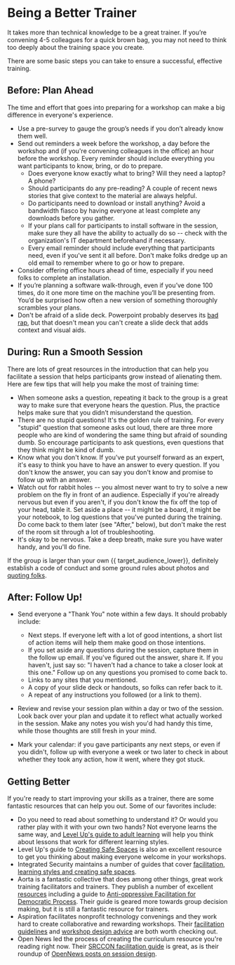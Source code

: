 # Being a Better Trainer
It takes more than technical knowledge to be a great trainer. If you’re convening 4-5 colleagues for a quick brown bag, you may not need to think too deeply about the training space you create.

There are some basic steps you can take to ensure a successful, effective training.

## Before: Plan Ahead
The time and effort that goes into preparing for a workshop can make a big difference in everyone's experience.

+ Use a pre-survey to gauge the group’s needs if you don’t already know them well.
+ Send out reminders a week before the workshop, a day before the workshop and (if you're convening colleagues in the office) an hour before the workshop. Every reminder should include everything you want participants to know, bring, or do to prepare.
  + Does everyone know exactly what to bring? Will they need a laptop? A phone?
  + Should participants do any pre-reading? A couple of recent news stories that give context to the material are always helpful.
  + Do participants need to download or install anything? Avoid a bandwidth fiasco by having everyone at least complete any downloads before you gather.
  + If your plans call for participants to install software in the session, make sure they all have the ability to actually do so -- check with the organization's IT department beforehand if necessary.
  + Every email reminder should include everything that participants need, even if you've sent it all before. Don't make folks dredge up an old email to remember where to go or how to prepare.<br />
+ Consider offering office hours ahead of time, especially if you need folks to complete an installation.
+ If you’re planning a software walk-through, even if you’ve done 100 times, do it one more time on the machine you’ll be presenting from. You’d be surprised how often a new version of something thoroughly scrambles your plans.
+ Don't be afraid of a slide deck. Powerpoint probably deserves its [bad rap](https://duckduckgo.com/?q=powerpoint+makes+you+stupid&t=canonical&ia=web), but that doesn't mean you can't create a slide deck that adds context and visual aids.



## During: Run a Smooth Session
There are lots of great resources in the introduction that can help you facilitate a session that helps participants grow instead of alienating them. Here are few tips that will help you make the most of training time:

+ When someone asks a question, repeating it back to the group is a great way to make sure that everyone hears the question. Plus, the practice helps make sure that you didn’t misunderstand the question.
+ There are no stupid questions! It's the golden rule of training. For every "stupid" question that someone asks out loud, there are three more people who are kind of wondering the same thing but afraid of sounding dumb. So encourage participants to ask questions, even questions that they think might be kind of dumb.
+ Know what you don't know. If you've put yourself forward as an expert, it's easy to think you have to have an answer to every question. If you don't know the answer, you can say you don't know and promise to follow up with an answer.
+ Watch out for rabbit holes -- you almost never want to try to solve a new problem on the fly in front of an audience. Especially if you're already nervous but even if you aren't, if you don't know the fix off the top of your head, table it. Set aside a place -- it might be a board, it might be your notebook, to log questions that you've punted during the training. Do come back to them later (see "After," below), but don't make the rest of the room sit through a lot of troubleshooting.
+ It's okay to be nervous. Take a deep breath, make sure you have water handy, and you'll do fine.


If the group is larger than your own {{ target_audience_lower}}, definitely establish a code of conduct and some ground rules about photos and [quoting folks](https://www.chathamhouse.org/about/chatham-house-rule).

## After: Follow Up!

+ Send everyone a "Thank You" note within a few days. It should probably include:
  + Next steps. If everyone left with a lot of good intentions, a short list of action items will help them make good on those intentions.
  + If you set aside any questions during the session, capture them in the follow up email. If you've figured out the answer, share it. If you haven't, just say so: "I haven't had a chance to take a closer look at this one."
Follow up on any questions you promised to come back to.
  + Links to any sites that you mentioned.
  + A copy of your slide deck or handouts, so folks can refer back to it.
  + A repeat of any instructions you followed (or a link to them).

+ Review and revise your session plan within a day or two of the session. Look back over your plan and update it to reflect what actually worked in the session. Make any notes you wish you'd had handy this time, while those thoughts are still fresh in your mind.

+ Mark your calendar: if you gave participants any next steps, or even if you didn't, follow up with everyone a week or two later to check in about whether they took any action, how it went, where they got stuck.<br />

## Getting Better

If you're ready to start improving your skills as a trainer, there are some fantastic resources that can help you out. Some of our favorites include:

+ Do you need to read about something to understand it? Or would you rather play with it with your own two hands? Not everyone learns the same way, and [Level Up's guide to adult learning](https://level-up.cc/before-an-event/levelups-approach-to-adult-learning/) will help you think about lessons that work for different learning styles.
+ Level Up's guide to [Creating Safe Spaces](https://level-up.cc/before-an-event/creating-safe-spaces/
) is also an excellent resource to get you thinking about making everyone welcome in your workshops.
+  Integrated Security maintains a number of guides that cover [facilitation, learning styles and creating safe spaces](http://www.integratedsecuritymanual.org/facilitation-method).
+ Aorta is a fantastic collective that does among other things, great work training facilitators and trainers. They publish a number of excellent [resources](http://aorta.coop/resources/) including a guide to [Anti-oppressive Facilitation for Democratic Process](http://aorta.coop/portfolio_page/anti-oppressive-facilitation/). Their guide is geared more towards group decision making, but it is still a fantastic resource for trainers.
+ Aspiration facilitates nonprofit technology convenings and they work hard to create collaborative and rewarding workshops. Their [facilitation guidelines](https://facilitation.aspirationtech.org/index.php?title=Facilitation:Facilitator_Guidelines
) and [workshop design advice](https://facilitation.aspirationtech.org/index.php?title=Facilitation:Sessions) are both worth checking out.
+ Open News led the process of creating the curriculum resource you're reading right now. Their [SRCCON facilitation guide](https://srccon.org/facilitators/index.html) is great, as is their roundup of [OpenNews posts on session design](https://opennews.org/blog/srccon-session-planning/).
